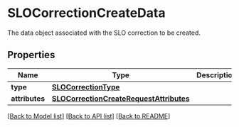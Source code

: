 # SLOCorrectionCreateData

The data object associated with the SLO correction to be created.

## Properties

| Name           | Type                                                                                | Description | Notes      |
| -------------- | ----------------------------------------------------------------------------------- | ----------- | ---------- |
| **type**       | [**SLOCorrectionType**](SLOCorrectionType.md)                                       |             |
| **attributes** | [**SLOCorrectionCreateRequestAttributes**](SLOCorrectionCreateRequestAttributes.md) |             | [optional] |

[[Back to Model list]](README.md#documentation-for-models) [[Back to API list]](README.md#documentation-for-api-endpoints) [[Back to README]](README.md)

